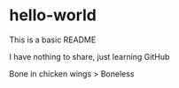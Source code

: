 # hello-world

This is a basic README

I have nothing to share, just learning GitHub

Bone in chicken wings > Boneless
